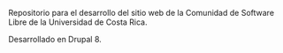 Repositorio para el desarrollo del sitio web de la Comunidad de Software Libre de la Universidad de Costa Rica.

Desarrollado en Drupal 8.
